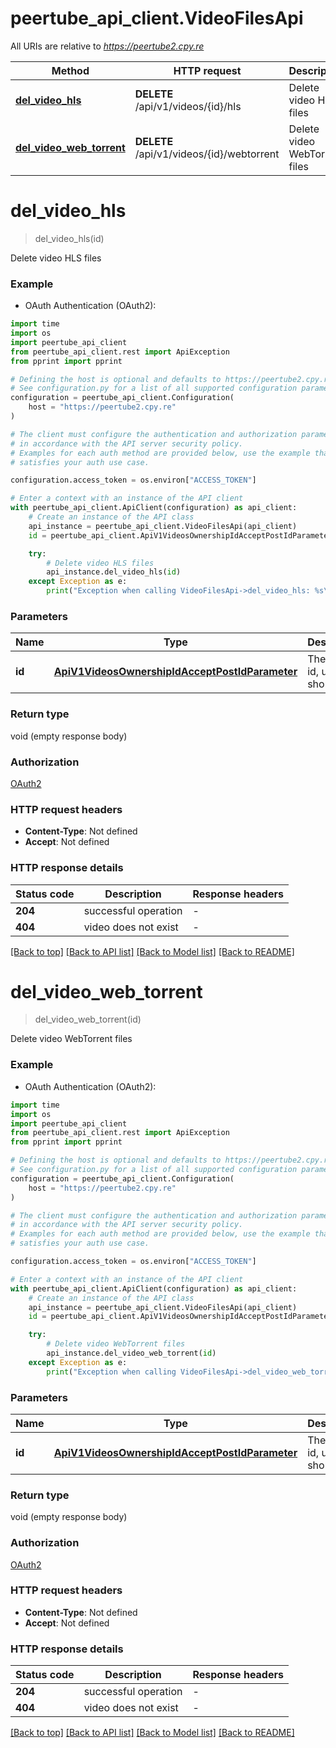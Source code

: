 # peertube_api_client.VideoFilesApi

All URIs are relative to *https://peertube2.cpy.re*

Method | HTTP request | Description
------------- | ------------- | -------------
[**del_video_hls**](VideoFilesApi.md#del_video_hls) | **DELETE** /api/v1/videos/{id}/hls | Delete video HLS files
[**del_video_web_torrent**](VideoFilesApi.md#del_video_web_torrent) | **DELETE** /api/v1/videos/{id}/webtorrent | Delete video WebTorrent files


# **del_video_hls**
> del_video_hls(id)

Delete video HLS files

### Example

* OAuth Authentication (OAuth2):
```python
import time
import os
import peertube_api_client
from peertube_api_client.rest import ApiException
from pprint import pprint

# Defining the host is optional and defaults to https://peertube2.cpy.re
# See configuration.py for a list of all supported configuration parameters.
configuration = peertube_api_client.Configuration(
    host = "https://peertube2.cpy.re"
)

# The client must configure the authentication and authorization parameters
# in accordance with the API server security policy.
# Examples for each auth method are provided below, use the example that
# satisfies your auth use case.

configuration.access_token = os.environ["ACCESS_TOKEN"]

# Enter a context with an instance of the API client
with peertube_api_client.ApiClient(configuration) as api_client:
    # Create an instance of the API class
    api_instance = peertube_api_client.VideoFilesApi(api_client)
    id = peertube_api_client.ApiV1VideosOwnershipIdAcceptPostIdParameter() # ApiV1VideosOwnershipIdAcceptPostIdParameter | The object id, uuid or short uuid

    try:
        # Delete video HLS files
        api_instance.del_video_hls(id)
    except Exception as e:
        print("Exception when calling VideoFilesApi->del_video_hls: %s\n" % e)
```


### Parameters

Name | Type | Description  | Notes
------------- | ------------- | ------------- | -------------
 **id** | [**ApiV1VideosOwnershipIdAcceptPostIdParameter**](.md)| The object id, uuid or short uuid | 

### Return type

void (empty response body)

### Authorization

[OAuth2](../README.md#OAuth2)

### HTTP request headers

 - **Content-Type**: Not defined
 - **Accept**: Not defined

### HTTP response details
| Status code | Description | Response headers |
|-------------|-------------|------------------|
**204** | successful operation |  -  |
**404** | video does not exist |  -  |

[[Back to top]](#) [[Back to API list]](../README.md#documentation-for-api-endpoints) [[Back to Model list]](../README.md#documentation-for-models) [[Back to README]](../README.md)

# **del_video_web_torrent**
> del_video_web_torrent(id)

Delete video WebTorrent files

### Example

* OAuth Authentication (OAuth2):
```python
import time
import os
import peertube_api_client
from peertube_api_client.rest import ApiException
from pprint import pprint

# Defining the host is optional and defaults to https://peertube2.cpy.re
# See configuration.py for a list of all supported configuration parameters.
configuration = peertube_api_client.Configuration(
    host = "https://peertube2.cpy.re"
)

# The client must configure the authentication and authorization parameters
# in accordance with the API server security policy.
# Examples for each auth method are provided below, use the example that
# satisfies your auth use case.

configuration.access_token = os.environ["ACCESS_TOKEN"]

# Enter a context with an instance of the API client
with peertube_api_client.ApiClient(configuration) as api_client:
    # Create an instance of the API class
    api_instance = peertube_api_client.VideoFilesApi(api_client)
    id = peertube_api_client.ApiV1VideosOwnershipIdAcceptPostIdParameter() # ApiV1VideosOwnershipIdAcceptPostIdParameter | The object id, uuid or short uuid

    try:
        # Delete video WebTorrent files
        api_instance.del_video_web_torrent(id)
    except Exception as e:
        print("Exception when calling VideoFilesApi->del_video_web_torrent: %s\n" % e)
```


### Parameters

Name | Type | Description  | Notes
------------- | ------------- | ------------- | -------------
 **id** | [**ApiV1VideosOwnershipIdAcceptPostIdParameter**](.md)| The object id, uuid or short uuid | 

### Return type

void (empty response body)

### Authorization

[OAuth2](../README.md#OAuth2)

### HTTP request headers

 - **Content-Type**: Not defined
 - **Accept**: Not defined

### HTTP response details
| Status code | Description | Response headers |
|-------------|-------------|------------------|
**204** | successful operation |  -  |
**404** | video does not exist |  -  |

[[Back to top]](#) [[Back to API list]](../README.md#documentation-for-api-endpoints) [[Back to Model list]](../README.md#documentation-for-models) [[Back to README]](../README.md)

